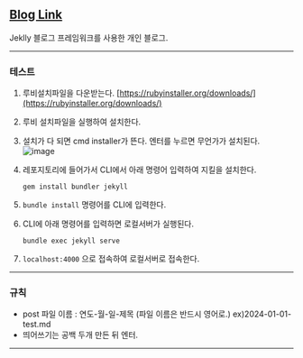## [Blog Link](https://koreamarin.github.io/)

Jeklly 블로그 프레임워크를 사용한 개인 블로그.

---

### 테스트

1. 루비설치파일을 다운받는다. [https://rubyinstaller.org/downloads/](https://rubyinstaller.org/downloads/)

2. 루비 설치파일을 실행하여 설치한다.

3. 설치가 다 되면 cmd installer가 뜬다. 엔터를 누르면 무언가가 설치된다.
   ![image](https://github.com/koreamarin/koreamarin.github.io/assets/110477854/db073b5b-4fc5-4a7f-84c9-4959945f5da5)

4. 레포지토리에 들어가서 CLI에서 아래 명령어 입력하여 지킬을 설치한다.

   ```
   gem install bundler jekyll
   ```

5. `bundle install` 명령어를 CLI에 입력한다.

6. CLI에 아래 명령어를 입력하면 로컬서버가 실행된다.

   ```
   bundle exec jekyll serve
   ```

7. `localhost:4000` 으로 접속하여 로컬서버로 접속한다.

---

### 규칙

- post 파일 이름 : 연도-월-일-제목 (파일 이름은 반드시 영어로.) ex)2024-01-01-test.md
- 띄어쓰기는 공백 두개 만든 뒤 엔터.

---
